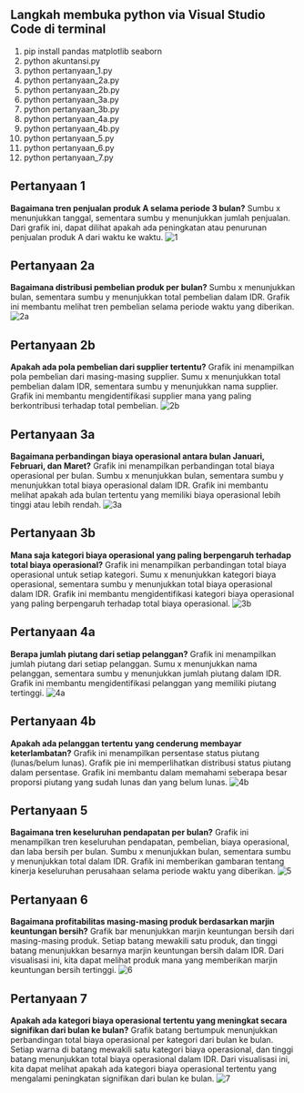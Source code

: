 ## Langkah membuka python via Visual Studio Code di terminal
1. pip install pandas matplotlib seaborn
2. python akuntansi.py
3. python pertanyaan_1.py
4. python pertanyaan_2a.py
5. python pertanyaan_2b.py
6. python pertanyaan_3a.py
7. python pertanyaan_3b.py
8. python pertanyaan_4a.py
9. python pertanyaan_4b.py
10. python pertanyaan_5.py
11. python pertanyaan_6.py
12. python pertanyaan_7.py

## Pertanyaan 1 
 **Bagaimana tren penjualan produk A selama periode 3 bulan?**
  Sumbu x menunjukkan tanggal, sementara sumbu y menunjukkan jumlah penjualan.
Dari grafik ini, dapat dilihat apakah ada peningkatan atau penurunan penjualan produk A dari waktu ke waktu.
![1](https://github.com/amaliazzr/python-data-penjualan-analisis/assets/152155151/7b62caa8-ebd0-4ed2-ac81-c207f5737dc1)

## Pertanyaan 2a
**Bagaimana distribusi pembelian produk per bulan?**
	Sumbu x menunjukkan bulan, sementara sumbu y menunjukkan total pembelian dalam IDR.
	Grafik ini membantu melihat tren pembelian selama periode waktu yang diberikan.
![2a](https://github.com/amaliazzr/Analisis-Data-Penjualan/assets/152155151/711b5867-0ae2-46dd-8410-962febf5a064)

## Pertanyaan 2b
**Apakah ada pola pembelian dari supplier tertentu?**
	Grafik ini menampilkan pola pembelian dari masing-masing supplier.
	Sumu x menunjukkan total pembelian dalam IDR, sementara sumbu y menunjukkan nama supplier.
	Grafik ini membantu mengidentifikasi supplier mana yang paling berkontribusi terhadap total pembelian.
 ![2b](https://github.com/amaliazzr/Analisis-Data-Penjualan/assets/152155151/153d566e-60eb-4503-bc50-c60d75edf1cd)
 
## Pertanyaan 3a
**Bagaimana perbandingan biaya operasional antara bulan Januari, Februari, dan Maret?**
	Grafik ini menampilkan perbandingan total biaya operasional per bulan.
	Sumbu x menunjukkan bulan, sementara sumbu y menunjukkan total biaya operasional dalam IDR.
	Grafik ini membantu melihat apakah ada bulan tertentu yang memiliki biaya operasional lebih tinggi atau lebih rendah.
 ![3a](https://github.com/amaliazzr/Analisis-Data-Penjualan/assets/152155151/e5a54a92-f9db-4697-97b9-215f2b0a2892)

## Pertanyaan 3b
**Mana saja kategori biaya operasional yang paling berpengaruh terhadap total biaya operasional?**
	Grafik ini menampilkan perbandingan total biaya operasional untuk setiap kategori.
	Sumu x menunjukkan kategori biaya operasional, sementara sumbu y menunjukkan total biaya operasional dalam IDR.
	Grafik ini membantu mengidentifikasi kategori biaya operasional yang paling berpengaruh terhadap total biaya operasional.
 ![3b](https://github.com/amaliazzr/Analisis-Data-Penjualan/assets/152155151/509ff8fc-e072-4d23-bda8-c0953f06b5a0)

## Pertanyaan 4a
**Berapa jumlah piutang dari setiap pelanggan?**
	Grafik ini menampilkan jumlah piutang dari setiap pelanggan.
	Sumu x menunjukkan nama pelanggan, sementara sumbu y menunjukkan jumlah piutang dalam IDR.
	Grafik ini membantu mengidentifikasi pelanggan yang memiliki piutang tertinggi.
 ![4a](https://github.com/amaliazzr/Analisis-Data-Penjualan/assets/152155151/017a6d2f-aad5-44d2-b122-5e8f4b9e623a)

## Pertanyaan 4b
**Apakah ada pelanggan tertentu yang cenderung membayar keterlambatan?**
	Grafik ini menampilkan persentase status piutang (lunas/belum lunas).
	Grafik pie ini memperlihatkan distribusi status piutang dalam persentase.
	Grafik ini membantu dalam memahami seberapa besar proporsi piutang yang sudah lunas dan yang belum lunas.
![4b](https://github.com/amaliazzr/Analisis-Data-Penjualan/assets/152155151/17f869d0-b11d-4d24-b79d-c9361df9448a)

## Pertanyaan 5
**Bagaimana tren keseluruhan pendapatan per bulan?**
	Grafik ini menampilkan tren keseluruhan pendapatan, pembelian, biaya operasional, dan laba bersih per bulan.
	Sumbu x menunjukkan bulan, sementara sumbu y menunjukkan total dalam IDR.
	Grafik ini memberikan gambaran tentang kinerja keseluruhan perusahaan selama periode waktu yang diberikan.
 ![5](https://github.com/amaliazzr/Analisis-Data-Penjualan/assets/152155151/b3067e2c-c598-433e-bfc3-a69990003a61)

## Pertanyaan 6
**Bagaimana profitabilitas masing-masing produk berdasarkan marjin keuntungan bersih?**
	Grafik bar menunjukkan marjin keuntungan bersih dari masing-masing produk. Setiap batang mewakili satu produk, dan tinggi batang menunjukkan besarnya marjin keuntungan bersih dalam IDR. Dari visualisasi ini, kita dapat melihat produk mana yang memberikan marjin keuntungan bersih tertinggi. 
 ![6](https://github.com/amaliazzr/Analisis-Data-Penjualan/assets/152155151/3d50eafb-56ab-4a5a-ab1a-cd0f9b6217a9)

## Pertanyaan 7
**Apakah ada kategori biaya operasional tertentu yang meningkat secara signifikan dari bulan ke bulan?**
	Grafik batang bertumpuk menunjukkan perbandingan total biaya operasional per kategori dari bulan ke bulan. Setiap warna di batang mewakili satu kategori biaya operasional, dan tinggi batang menunjukkan total biaya operasional dalam IDR. Dari visualisasi ini, kita dapat melihat apakah ada kategori biaya operasional tertentu yang mengalami peningkatan signifikan dari bulan ke bulan.
![7](https://github.com/amaliazzr/Analisis-Data-Penjualan/assets/152155151/d0aa72ab-facd-49dd-8ed8-640994d7e50f)





